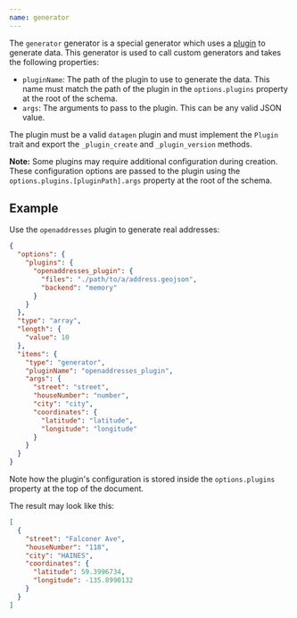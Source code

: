 ```yaml
---
name: generator
---
```


The `generator` generator is a special generator which uses a [plugin](../../plugins) to generate data.
This generator is used to call custom generators and takes the following properties:

* `pluginName`: The path of the plugin to use to generate the data. This name must
match the path of the plugin in the `options.plugins` property at the root of the
schema.
* `args`: The arguments to pass to the plugin. This can be any valid JSON value.

The plugin must be a valid `datagen` plugin and must implement the `Plugin` trait
and export the `_plugin_create` and `_plugin_version` methods.

**Note:** Some plugins may require additional configuration during creation.
These configuration options are passed to the plugin using the
`options.plugins.[pluginPath].args` property at the root of the schema.

## Example

Use the `openaddresses` plugin to generate real addresses:

```json
{
  "options": {
    "plugins": {
      "openaddresses_plugin": {
        "files": "./path/to/a/address.geojson",
        "backend": "memory"
      }
    }
  },
  "type": "array",
  "length": {
    "value": 10
  },
  "items": {
    "type": "generator",
    "pluginName": "openaddresses_plugin",
    "args": {
      "street": "street",
      "houseNumber": "number",
      "city": "city",
      "coordinates": {
        "latitude": "latitude",
        "longitude": "longitude"
      }
    }
  }
}
```

Note how the plugin's configuration is stored inside the `options.plugins` property
at the top of the document.

The result may look like this:
```json
[
  {
    "street": "Falconer Ave",
    "houseNumber": "118",
    "city": "HAINES",
    "coordinates": {
      "latitude": 59.3996734,
      "longitude": -135.8990132
    }
  }
]
```
